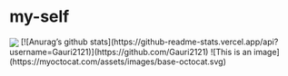 # my-self
<img align="center" src="https://github-readme-stats.vercel.app/api/<CARD_TYPE>/?username=<USERNAME>&theme=<THEME_NAME>" />
[![Anurag’s github stats](https://github-readme-stats.vercel.app/api?username=Gauri2121)](https://github.com/Gauri2121)
![This is an image](https://myoctocat.com/assets/images/base-octocat.svg)
